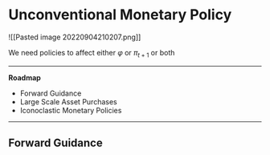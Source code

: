 # Unconventional Monetary Policy

![[Pasted image 20220904210207.png]]

We need policies to affect either $\varphi$ or $\pi_{t+1}$ or both

---
**Roadmap**
- Forward Guidance
- Large Scale Asset Purchases
- Iconoclastic Monetary Policies
---

## Forward Guidance

